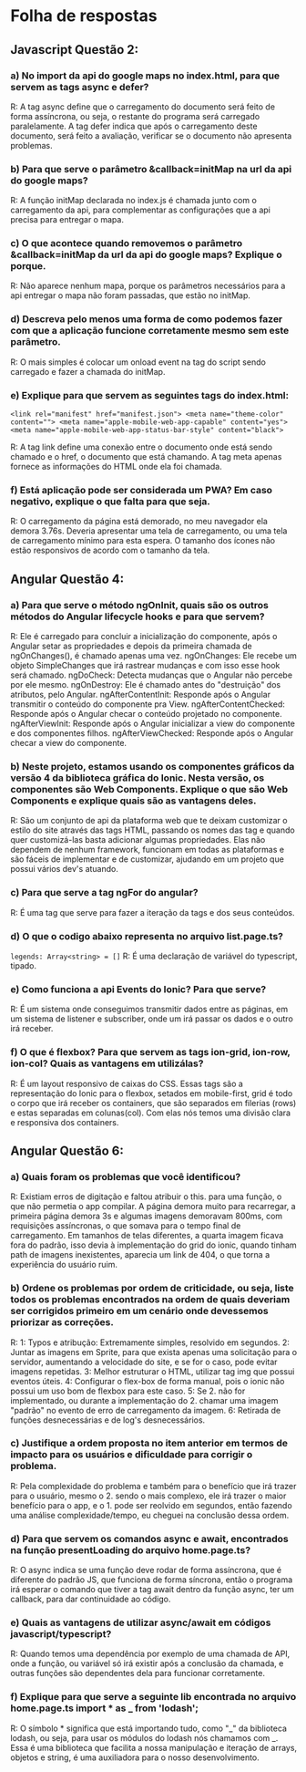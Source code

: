 # Folha de respostas

## Javascript Questão 2:

### a) No import da api do google maps no index.html, para que servem as tags async e defer?
R: A tag async define que o carregamento do documento será feito de forma assíncrona, ou seja, o restante do programa será carregado paralelamente. A tag defer indica que após o carregamento deste documento, será feito a avaliação, verificar se o documento não apresenta problemas.

### b) Para que serve o parâmetro &callback=initMap na url da api do google maps?
R: A função initMap declarada no index.js é chamada junto com o carregamento da api, para complementar as configurações que a api precisa para entregar o mapa.

### c) O que acontece quando removemos o parâmetro &callback=initMap da url da api do google maps? Explique o porque.
R: Não aparece nenhum mapa, porque os parâmetros necessários para a api entregar o mapa não foram passadas, que estão no initMap.

### d) Descreva pelo menos uma forma de como podemos fazer com que a aplicação funcione corretamente mesmo sem este parâmetro.
R: O mais simples é colocar um onload event na tag do script sendo carregado e fazer a chamada do initMap.

### e) Explique para que servem as seguintes tags do index.html: 
  `<link rel="manifest" href="manifest.json">
  <meta name="theme-color" content="">
  <meta name="apple-mobile-web-app-capable" content="yes">
  <meta name="apple-mobile-web-app-status-bar-style" content="black">`

R: A tag link define uma conexão entre o documento onde está sendo chamado e o href, o documento que está chamando. A tag meta apenas fornece as informações do HTML onde ela foi chamada.

### f) Está aplicação pode ser considerada um PWA? Em caso negativo, explique o que falta para que seja.
R: O carregamento da página está demorado, no meu navegador ela demora 3.76s. Deveria apresentar uma tela de carregamento, ou uma tela de carregamento mínimo para esta espera. O tamanho dos ícones não estão responsivos de acordo com o tamanho da tela. 

## Angular Questão 4:

### a) Para que serve o método ngOnInit, quais são os outros métodos do Angular lifecycle hooks e para que servem?
R: Ele é carregado para concluir a inicialização do componente, após o Angular setar as propriedades e depois da primeira chamada de ngOnChanges(), é chamado apenas uma vez.
  ngOnChanges: Ele recebe um objeto SimpleChanges que irá rastrear mudanças e com isso esse hook será chamado.
  ngDoCheck: Detecta mudanças que o Angular não percebe por ele mesmo.
  ngOnDestroy: Ele é chamado antes do "destruição" dos atributos, pelo Angular.
  ngAfterContentInit: Responde após o Angular transmitir o conteúdo do componente pra View.
  ngAfterContentChecked: Responde após o Angular checar o conteúdo projetado no componente.
  ngAfterViewInit: Responde após o Angular inicializar a view do componente e dos componentes filhos.
  ngAfterViewChecked: Responde após o Angular checar a view do componente.

### b) Neste projeto, estamos usando os componentes gráficos da versão 4 da biblioteca gráfica do Ionic. Nesta versão, os componentes são Web Components. Explique o que são Web Components e explique quais são as vantagens deles.
R: São um conjunto de api da plataforma web que te deixam customizar o estilo do site através das tags HTML, passando os nomes das tag e quando quer customizá-las basta adicionar algumas propriedades. Elas não dependem de nenhum framework, funcionam em todas as plataformas e são fáceis de implementar e de customizar, ajudando em um projeto que possui vários dev's atuando.

### c) Para que serve a tag ngFor do angular?
R: É uma tag que serve para fazer a iteração da tags e dos seus conteúdos.


### d) O que o codigo abaixo representa no arquivo list.page.ts?
`legends: Array<string> = []`
R: É uma declaração de variável do typescript, tipado.

### e) Como funciona a api Events do Ionic? Para que serve?
R: É um sistema onde conseguimos transmitir dados entre as páginas, em um sistema de listener e subscriber, onde um irá passar os dados e o outro irá receber.

### f) O que é flexbox? Para que servem as tags ion-grid, ion-row, ion-col? Quais as vantagens em utilizálas?
R: É um layout responsivo de caixas do CSS. Essas tags são a representação do Ionic para o flexbox, setados em mobile-first, grid é todo o corpo que irá receber os containers, que são separados em filerias (rows) e estas separadas em colunas(col). Com elas nós temos uma divisão clara e responsiva dos containers.

## Angular Questão 6:

### a) Quais foram os problemas que você identificou?
R: Existiam erros de digitação e faltou atribuir o this. para uma função, o que não permetia o app compilar. A página demora muito para recarregar, a primeira página demora 3s e algumas imagens demoravam 800ms, com requisições assíncronas, o que somava para o tempo final de carregamento. Em tamanhos de telas diferentes, a quarta imagem ficava fora do padrão, isso devia à implementação do grid do ionic, quando tinham path de imagens inexistentes, aparecia um link de 404, o que torna a experiência do usuário ruim.

### b) Ordene os problemas por ordem de criticidade, ou seja, liste todos os problemas encontrados na ordem de quais deveriam ser corrigidos primeiro em um cenário onde devessemos priorizar as correções.
R: 1: Typos e atribução: Extremamente simples, resolvido em segundos.
  2: Juntar as imagens em Sprite, para que exista apenas uma solicitação para o servidor, aumentando a velocidade do site, e se for o caso, pode evitar imagens repetidas.
  3: Melhor estruturar o HTML, utilizar tag img que possui eventos úteis.
  4: Configurar o flex-box de forma manual, pois o ionic não possui um uso bom de flexbox para este caso.
  5: Se 2. não for implementado, ou durante a implementação do 2. chamar uma imagem "padrão" no evento de erro de carregamento da imagem.
  6: Retirada de funções desnecessárias e de log's desnecessários.

### c) Justifique a ordem proposta no item anterior em termos de impacto para os usuários e dificuldade para corrigir o problema.
R: Pela complexidade do problema e também para o benefício que irá trazer para o usuário, mesmo o 2. sendo o mais complexo, ele irá trazer o maior benefício para o app, e o 1. pode ser reolvido em segundos, então fazendo uma análise complexidade/tempo, eu cheguei na conclusão dessa ordem.

### d) Para que servem os comandos async e await, encontrados na função presentLoading do arquivo home.page.ts?
R: O async indica se uma função deve rodar de forma assíncrona, que é diferente do padrão JS, que funciona de forma síncrona, então o programa irá esperar o comando que tiver a tag await dentro da função async, ter um callback, para dar continuidade ao código.

### e) Quais as vantagens de utilizar async/await em códigos javascript/typescript?
R: Quando temos uma dependência por exemplo de uma chamada de API, onde a função, ou variável só irá existir após a conclusão da chamada, e outras funções são dependentes dela para funcionar corretamente.

### f) Explique para que serve a seguinte lib encontrada no arquivo home.page.ts import * as _ from 'lodash';
R: O símbolo * significa que está importando tudo, como "_" da biblioteca lodash, ou seja, para usar os módulos do lodash nós chamamos com _. Essa é uma biblioteca que facilita a nossa manipulação e iteração de arrays, objetos e string, é uma auxiliadora para o nosso desenvolvimento.